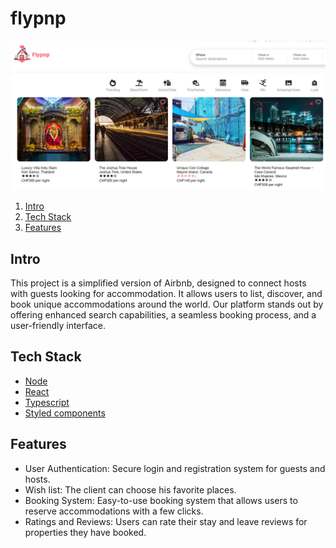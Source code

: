 # flypnp 
![flypnp](client/src/assets/images/png/flypnp.png)

1. [Intro](#intro)
2. [Tech Stack](#tech-stack)
3. [Features](#features)

## Intro
 This project is a simplified version of Airbnb, designed to connect hosts with guests looking for accommodation. It allows users to list, discover, and book unique accommodations around the world. Our platform stands out by offering enhanced search capabilities, a seamless booking process, and a user-friendly interface.

## Tech Stack
- [Node](#node)
- [React](#react)
- [Typescript](#typescript)
- [Styled components](#styled-components)

## Features
- User Authentication: Secure login and registration system for guests and hosts.
- Wish list: The client can choose his favorite places.
- Booking System: Easy-to-use booking system that allows users to reserve accommodations with a few clicks.
- Ratings and Reviews: Users can rate their stay and leave reviews for properties they have booked.